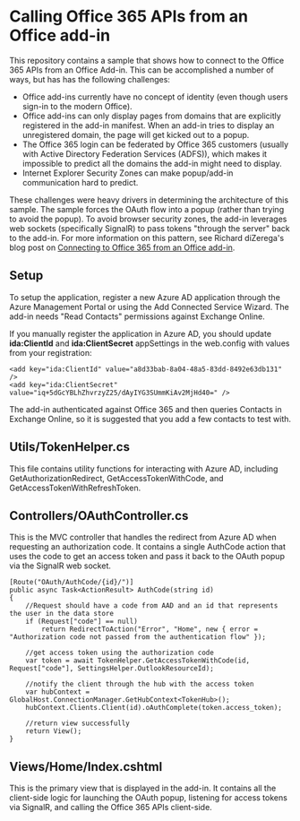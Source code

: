 # Calling Office 365 APIs from an Office add-in
This repository contains a sample that shows how to connect to the Office 365 APIs from an Office Add-in. This can be accomplished a number of ways, but has has the following challenges:

- Office add-ins currently have no concept of identity (even though users sign-in to the modern Office).
- Office add-ins can only display pages from domains that are explicitly registered in the add-in manifest. When an add-in tries to display an unregistered domain, the page will get kicked out to a popup.
- The Office 365 login can be federated by Office 365 customers (usually with Active Directory Federation Services (ADFS)), which makes it impossible to predict all the domains the add-in might need to display.
- Internet Explorer Security Zones can make popup/add-in communication hard to predict.

These challenges were heavy drivers in determining the architecture of this sample. The sample forces the OAuth flow into a popup (rather than trying to avoid the popup). To avoid browser security zones, the add-in leverages web sockets (specifically SignalR) to pass tokens "through the server" back to the add-in. For more information on this pattern, see Richard diZerega's blog post on [Connecting to Office 365 from an Office add-in](http://blogs.msdn.com/b/richard_dizeregas_blog/archive/2015/08/10/connecting-to-office-365-from-an-office-add-in.aspx).

## Setup ##
To setup the application, register a new Azure AD application through the Azure Management Portal or using the Add Connected Service Wizard. The add-in needs "Read Contacts" permissions against Exchange Online.

If you manually register the application in Azure AD, you should update **ida:ClientId** and **ida:ClientSecret** appSettings in the web.config with values from your registration:

    <add key="ida:ClientId" value="a8d33bab-8a04-48a5-83dd-8492e63db131" />
    <add key="ida:ClientSecret" value="iq+5dGcYBLhZhvrzyZ25/dAyIYG3SUmmKiAv2MjHd40=" />

The add-in authenticated against Office 365 and then queries Contacts in Exchange Online, so it is suggested that you add a few contacts to test with.

## Utils/TokenHelper.cs ##
This file contains utility functions for interacting with Azure AD, including GetAuthorizationRedirect, GetAccessTokenWithCode, and GetAccessTokenWithRefreshToken.

## Controllers/OAuthController.cs ##
This is the MVC controller that handles the redirect from Azure AD when requesting an authorization code. It contains a single AuthCode action that uses the code to get an access token and pass it back to the OAuth popup via the SignalR web socket.


    [Route("OAuth/AuthCode/{id}/")]
    public async Task<ActionResult> AuthCode(string id)
    {
        //Request should have a code from AAD and an id that represents the user in the data store
        if (Request["code"] == null)
            return RedirectToAction("Error", "Home", new { error = "Authorization code not passed from the authentication flow" });

        //get access token using the authorization code
        var token = await TokenHelper.GetAccessTokenWithCode(id, Request["code"], SettingsHelper.OutlookResourceId);
            
        //notify the client through the hub with the access token
        var hubContext = GlobalHost.ConnectionManager.GetHubContext<TokenHub>();
        hubContext.Clients.Client(id).oAuthComplete(token.access_token);

        //return view successfully
        return View();
    }

## Views/Home/Index.cshtml ##
This is the primary view that is displayed in the add-in. It contains all the client-side logic for launching the OAuth popup, listening for access tokens via SignalR, and calling the Office 365 APIs client-side.